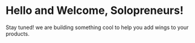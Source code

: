 # Hello and Welcome, Solopreneurs!

Stay tuned! we are building something cool to help you add wings to your products.
